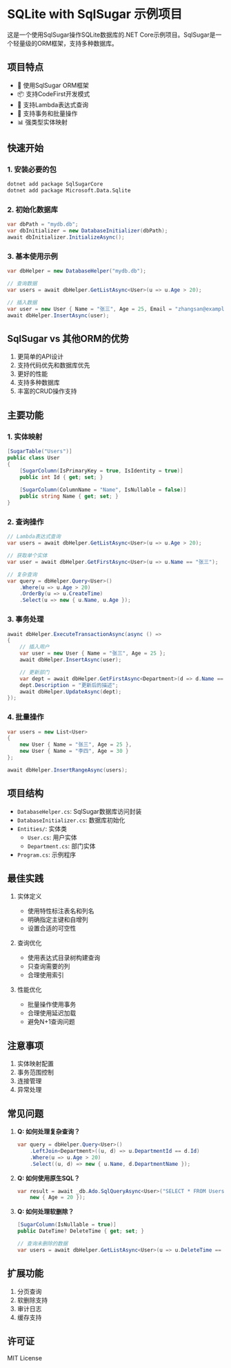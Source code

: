 # SQLite with SqlSugar 示例项目

这是一个使用SqlSugar操作SQLite数据库的.NET Core示例项目。SqlSugar是一个轻量级的ORM框架，支持多种数据库。

## 项目特点

- 🚀 使用SqlSugar ORM框架
- 📦 支持CodeFirst开发模式
- 💾 支持Lambda表达式查询
- 🔄 支持事务和批量操作
- 📊 强类型实体映射

## 快速开始

### 1. 安装必要的包

```bash
dotnet add package SqlSugarCore
dotnet add package Microsoft.Data.Sqlite
```

### 2. 初始化数据库

```csharp
var dbPath = "mydb.db";
var dbInitializer = new DatabaseInitializer(dbPath);
await dbInitializer.InitializeAsync();
```

### 3. 基本使用示例

```csharp
var dbHelper = new DatabaseHelper("mydb.db");

// 查询数据
var users = await dbHelper.GetListAsync<User>(u => u.Age > 20);

// 插入数据
var user = new User { Name = "张三", Age = 25, Email = "zhangsan@example.com" };
await dbHelper.InsertAsync(user);
```

## SqlSugar vs 其他ORM的优势

1. 更简单的API设计
2. 支持代码优先和数据库优先
3. 更好的性能
4. 支持多种数据库
5. 丰富的CRUD操作支持

## 主要功能

### 1. 实体映射

```csharp
[SugarTable("Users")]
public class User
{
    [SugarColumn(IsPrimaryKey = true, IsIdentity = true)]
    public int Id { get; set; }
    
    [SugarColumn(ColumnName = "Name", IsNullable = false)]
    public string Name { get; set; }
}
```

### 2. 查询操作

```csharp
// Lambda表达式查询
var users = await dbHelper.GetListAsync<User>(u => u.Age > 20);

// 获取单个实体
var user = await dbHelper.GetFirstAsync<User>(u => u.Name == "张三");

// 复杂查询
var query = dbHelper.Query<User>()
    .Where(u => u.Age > 20)
    .OrderBy(u => u.CreateTime)
    .Select(u => new { u.Name, u.Age });
```

### 3. 事务处理

```csharp
await dbHelper.ExecuteTransactionAsync(async () =>
{
    // 插入用户
    var user = new User { Name = "张三", Age = 25 };
    await dbHelper.InsertAsync(user);

    // 更新部门
    var dept = await dbHelper.GetFirstAsync<Department>(d => d.Name == "技术部");
    dept.Description = "更新后的描述";
    await dbHelper.UpdateAsync(dept);
});
```

### 4. 批量操作

```csharp
var users = new List<User>
{
    new User { Name = "张三", Age = 25 },
    new User { Name = "李四", Age = 30 }
};

await dbHelper.InsertRangeAsync(users);
```

## 项目结构

- `DatabaseHelper.cs`: SqlSugar数据库访问封装
- `DatabaseInitializer.cs`: 数据库初始化
- `Entities/`: 实体类
  - `User.cs`: 用户实体
  - `Department.cs`: 部门实体
- `Program.cs`: 示例程序

## 最佳实践

1. 实体定义
   - 使用特性标注表名和列名
   - 明确指定主键和自增列
   - 设置合适的可空性

2. 查询优化
   - 使用表达式目录树构建查询
   - 只查询需要的列
   - 合理使用索引

3. 性能优化
   - 批量操作使用事务
   - 合理使用延迟加载
   - 避免N+1查询问题

## 注意事项

1. 实体映射配置
2. 事务范围控制
3. 连接管理
4. 异常处理

## 常见问题

1. **Q: 如何处理复杂查询？**
   ```csharp
   var query = dbHelper.Query<User>()
       .LeftJoin<Department>((u, d) => u.DepartmentId == d.Id)
       .Where(u => u.Age > 20)
       .Select((u, d) => new { u.Name, d.DepartmentName });
   ```

2. **Q: 如何使用原生SQL？**
   ```csharp
   var result = await _db.Ado.SqlQueryAsync<User>("SELECT * FROM Users WHERE Age > @Age", 
       new { Age = 20 });
   ```

3. **Q: 如何处理软删除？**
   ```csharp
   [SugarColumn(IsNullable = true)]
   public DateTime? DeleteTime { get; set; }
   
   // 查询未删除的数据
   var users = await dbHelper.GetListAsync<User>(u => u.DeleteTime == null);
   ```

## 扩展功能

1. 分页查询
2. 软删除支持
3. 审计日志
4. 缓存支持

## 许可证

MIT License 